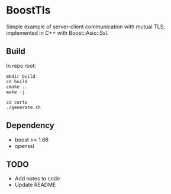 # BoostTls

Simple example of server-client communication with mutual TLS, implemented in C++ with Boost::Asio::Ssl.

## Build

In repo root:
```shell
mkdir build
cd build
cmake ..
make -j
```

```shell
cd certs
./generate.sh
```

## Dependency

* boost >= 1.66
* openssl

## TODO

* Add notes to code
* Update README

